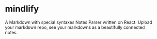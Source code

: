 # mindlify
A Markdown with special syntaxes Notes Parser written on React. Upload your markdown repo, see your markdowns as a beautifully connected notes.
